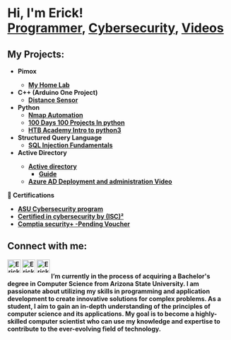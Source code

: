 <h1>Hi, I'm Erick! <br/><a href="https://github.com/Erick-Chimal">Programmer</a>, <a href="https://www.linkedin.com/in/erick-chimal-566a59191/]">Cybersecurity</a>, <a href="https://www.youtube.com/@erickchimal-ds5wh">Videos</a></h1>

<h2>My Projects:</h2>

- <b>Pimox<b/>
  - [My Home Lab](https://github.com/Erick-Chimal/HomeLab)
- <b>C++ (Arduino One Project)</b>
  - [Distance Sensor](https://github.com/Erick-Chimal/Distance-Sensor)
- <b >Python </b>
  - [Nmap Automation](https://github.com/Erick-Chimal/Nmap-automation)
  - [100 Days 100 Projects In python](https://github.com/Erick-Chimal/100-days-100-project-in-python)
  - [HTB Academy Intro to python3](https://github.com/Erick-Chimal/HTB-Academy-Python-Scripts)
- <b>Structured Query Language</b>
  - [SQL Injection Fundamentals](https://github.com/Erick-Chimal/SQL-Injection)
- <b> Active Directory <b>
  - [Active directory](https://academy.hackthebox.com/achievement/515854/74)
    - [Guide](https://github.com/Erick-Chimal/Active-Directory-HTB-academy)
  - [Azure AD Deployment and administration Video](https://youtu.be/Vjk2fJ26r80)
  
<b> 📜  Certifications </b>
  - [ASU Cybersecurity program](https://api.badgr.io/public/assertions/dfCQzOYJQ828vUu-Wvdclg?identity__email=erickchimal1%40gmail.com)
  - [Certified in cybersecurity by (ISC)²](https://www.credly.com/badges/4b06ab5a-fb14-4c8b-bf32-2a47544c7407/public_url)
  - [Comptia security+  -Pending Voucher]()

<h2> Connect with me:</h2>

[<img align="left" alt="ErickChimal | HTB" width="30px" src="https://www.svgrepo.com/show/331423/hack-the-box.svg" />][htb]
[<img align="left" alt="ErickChimal | LinkedIn" width="30px" src="https://cdn.jsdelivr.net/npm/simple-icons@v3/icons/linkedin.svg" />][linkedin]
[<img align="left" alt="ErickChimal | HTB" width="30px" src="https://user-images.githubusercontent.com/125524019/225678481-0024c068-8603-4114-b2a8-db5d9eebb88a.png" />][ASU]
  
[htb]: https://app.hackthebox.com/profile/1264204
[ASU]: https://api.badgr.io/public/assertions/dfCQzOYJQ828vUu-Wvdclg?identity__email=erickchimal1%40gmail.com
[Linkedin]: https://www.linkedin.com/in/erick-chimal-566a59191
<!-- [HTB]: https://academy.hackthebox.com/achievement/515854/88 -->

<h2></h2>
<br />
I’m currently in the process of acquiring a Bachelor's degree in Computer Science from Arizona State University. I am passionate about utilizing my skills in programming and application development to create innovative solutions for complex problems. As a student, I aim to gain an in-depth understanding of the principles of computer science and its applications. My goal is to become a highly-skilled computer scientist who can use my knowledge and expertise to contribute to the ever-evolving field of technology.

